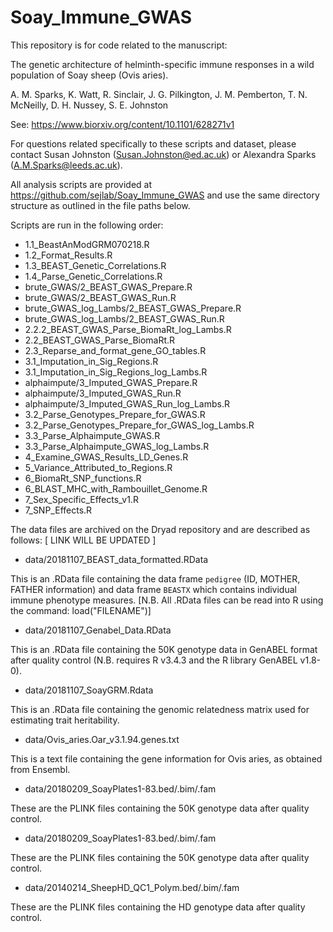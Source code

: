 # Soay_Immune_GWAS
 
This repository is for code related to the manuscript:

The genetic architecture of helminth-specific immune responses in a wild
population of Soay sheep (Ovis aries).

A. M. Sparks, K. Watt, R. Sinclair, J. G. Pilkington, J. M. Pemberton, 
T. N. McNeilly, D. H. Nussey, S. E. Johnston

See:  https://www.biorxiv.org/content/10.1101/628271v1

For questions related specifically to these scripts and dataset, please contact Susan
Johnston (Susan.Johnston@ed.ac.uk) or Alexandra Sparks (A.M.Sparks@leeds.ac.uk).

All analysis scripts are provided at https://github.com/sejlab/Soay_Immune_GWAS 
and use the same directory structure as outlined in the file paths below. 

Scripts are run in the following order:

* 1.1_BeastAnModGRM070218.R
* 1.2_Format_Results.R
* 1.3_BEAST_Genetic_Correlations.R
* 1.4_Parse_Genetic_Correlations.R
* brute_GWAS/2_BEAST_GWAS_Prepare.R 
* brute_GWAS/2_BEAST_GWAS_Run.R
* brute_GWAS_log_Lambs/2_BEAST_GWAS_Prepare.R 
* brute_GWAS_log_Lambs/2_BEAST_GWAS_Run.R
* 2.2.2_BEAST_GWAS_Parse_BiomaRt_log_Lambs.R
* 2.2_BEAST_GWAS_Parse_BiomaRt.R
* 2.3_Reparse_and_format_gene_GO_tables.R
* 3.1_Imputation_in_Sig_Regions.R
* 3.1_Imputation_in_Sig_Regions_log_Lambs.R
* alphaimpute/3_Imputed_GWAS_Prepare.R
* alphaimpute/3_Imputed_GWAS_Run.R
* alphaimpute/3_Imputed_GWAS_Run_log_Lambs.R
* 3.2_Parse_Genotypes_Prepare_for_GWAS.R
* 3.2_Parse_Genotypes_Prepare_for_GWAS_log_Lambs.R
* 3.3_Parse_Alphaimpute_GWAS.R
* 3.3_Parse_Alphaimpute_GWAS_log_Lambs.R
* 4_Examine_GWAS_Results_LD_Genes.R 
* 5_Variance_Attributed_to_Regions.R
* 6_BiomaRt_SNP_functions.R
* 6_BLAST_MHC_with_Rambouillet_Genome.R
* 7_Sex_Specific_Effects_v1.R
* 7_SNP_Effects.R

The data files are archived on the Dryad repository and are described as follows:
[ LINK WILL BE UPDATED ]

* data/20181107_BEAST_data_formatted.RData

This is an .RData file containing the data frame `pedigree` (ID, MOTHER, FATHER
information) and data frame `BEASTX` which contains individual immune phenotype
measures.
[N.B. All .RData files can be read into R using the command: load("FILENAME")]


* data/20181107_Genabel_Data.RData

This is an .RData file containing the 50K genotype data in GenABEL format after
quality control (N.B. requires R v3.4.3 and the R library GenABEL v1.8-0).

* data/20181107_SoayGRM.Rdata

This is an .RData file containing the genomic relatedness matrix used for
estimating trait heritability.

* data/Ovis_aries.Oar_v3.1.94.genes.txt

This is a text file containing the gene information for Ovis aries, as obtained
from Ensembl.

* data/20180209_SoayPlates1-83.bed/.bim/.fam

These are the PLINK files containing the 50K genotype data after quality 
control.

* data/20180209_SoayPlates1-83.bed/.bim/.fam

These are the PLINK files containing the 50K genotype data after quality 
control.

* data/20140214_SheepHD_QC1_Polym.bed/.bim/.fam

These are the PLINK files containing the HD genotype data after quality control.





